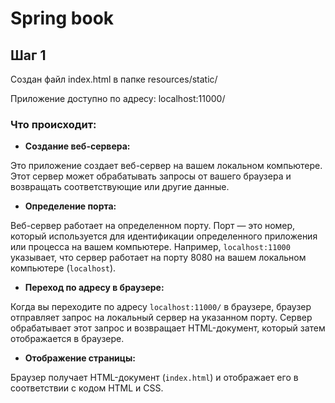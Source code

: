 # Spring book

## Шаг 1 

   Создан файл index.html в папке resources/static/

   Приложение доступно по адресу: localhost:11000/

### Что происходит:

- **Создание веб-сервера:**

Это приложение создает веб-сервер на вашем локальном компьютере. Этот сервер может обрабатывать запросы от вашего
браузера и возвращать соответствующие или другие данные.

- **Определение порта:**

Веб-сервер работает на определенном порту. Порт — это номер, который используется для идентификации определенного
приложения или процесса на вашем компьютере. Например, `localhost:11000` указывает, что сервер работает на порту 8080 на
вашем локальном компьютере (`localhost`).

- **Переход по адресу в браузере:**

Когда вы переходите по адресу `localhost:11000/` в браузере, браузер отправляет запрос на локальный сервер на указанном
порту. Сервер обрабатывает этот запрос и возвращает HTML-документ, который затем отображается в браузере.

- **Отображение страницы:**

Браузер получает HTML-документ (`index.html`) и отображает его в соответствии с кодом HTML и CSS.


